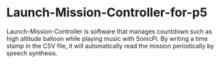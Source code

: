 # Launch-Mission-Controller-for-p5

Launch-Mission-Controller is software that manages countdown such as high altitude balloon while playing music with SonicPi.
By writing a time stamp in the CSV file, it will automatically read the mission periodically by speech synthesis.
